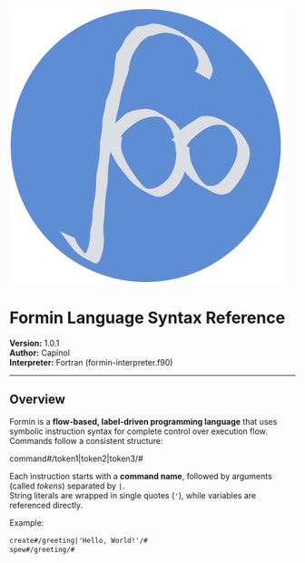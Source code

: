 ![Formin logo](./Icons/Formin-logo.svg)

# Formin Language Syntax Reference

**Version:** 1.0.1  
**Author:** Capinol  
**Interpreter:** Fortran (formin-interpreter.f90)

---

## Overview

Formin is a **flow-based, label-driven programming language** that uses symbolic instruction syntax for complete control over execution flow.  
Commands follow a consistent structure:

command#/token1|token2|token3/#


Each instruction starts with a **command name**, followed by arguments (called *tokens*) separated by `|`.  
String literals are wrapped in single quotes (`'`), while variables are referenced directly.

Example:
```formin
create#/greeting|'Hello, World!'/#
spew#/greeting/#

```





